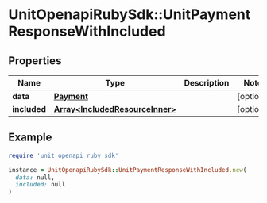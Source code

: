 # UnitOpenapiRubySdk::UnitPaymentResponseWithIncluded

## Properties

| Name | Type | Description | Notes |
| ---- | ---- | ----------- | ----- |
| **data** | [**Payment**](Payment.md) |  | [optional] |
| **included** | [**Array&lt;IncludedResourceInner&gt;**](IncludedResourceInner.md) |  | [optional] |

## Example

```ruby
require 'unit_openapi_ruby_sdk'

instance = UnitOpenapiRubySdk::UnitPaymentResponseWithIncluded.new(
  data: null,
  included: null
)
```

